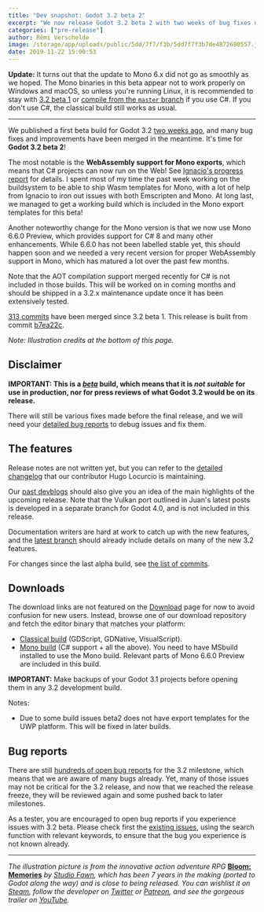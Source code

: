 ```yaml
---
title: "Dev snapshot: Godot 3.2 beta 2"
excerpt: "We now release Godot 3.2 beta 2 with two weeks of bug fixes over the previous snapshot. Notable changes include the addition of WebAssembly export templates for the Mono build, as well as C# 8 support via Mono 6.6.0 Preview."
categories: ["pre-release"]
author: Rémi Verschelde
image: /storage/app/uploads/public/5dd/7f7/f3b/5dd7f7f3b7de4872680557.jpg
date: 2019-11-22 15:00:53
---
```


**Update:** It turns out that the update to Mono 6.x did not go as smoothly as we hoped. The Mono binaries in this beta appear not to work properly on Windows and macOS, so unless you're running Linux, it is recommended to stay with [3.2 beta 1](/article/dev-snapshot-godot-3-2-beta-1) or [compile from the `master` branch](https://docs.godotengine.org/en/latest/development/compiling/compiling_with_mono.html) if you use C#. If you don't use C#, the classical build still works as usual.

---

We published a first beta build for Godot 3.2 [two weeks ago](/article/dev-snapshot-godot-3-2-beta-1), and many bug fixes and improvements have been merged in the meantime. It's time for **Godot 3.2 beta 2**!

The most notable is the **WebAssembly support for Mono exports**, which means that C# projects can now run on the Web! See [Ignacio's progress report](/article/csharp-wasm-aot) for details. I spent most of my time the past week working on the buildsystem to be able to ship Wasm templates for Mono, with a lot of help from Ignacio to iron out issues with both Emscripten and Mono. At long last, we managed to get a working build which is included in the Mono export templates for this beta!

Another noteworthy change for the Mono version is that we now use Mono 6.6.0 Preview, which provides support for C# 8 and many other enhancements. While 6.6.0 has not been labelled stable yet, this should happen soon and we needed a very recent version for proper WebAssembly support in Mono, which has matured a lot over the past few months.

Note that the AOT compilation support merged recently for C# is not included in those builds. This will be worked on in coming months and should be shipped in a 3.2.x maintenance update once it has been extensively tested.

[313 commits](https://github.com/godotengine/godot/compare/077b5f6c2c06bb2c0af525ee25f87e0db719f9d2...b7ea22c5d203da1b592a743a4c893de25cd34408) have been merged since 3.2 beta 1. This release is built from commit [b7ea22c](https://github.com/godotengine/godot/commit/b7ea22c5d203da1b592a743a4c893de25cd34408).

*Note: Illustration credits at the bottom of this page.*

## Disclaimer

**IMPORTANT: This is a *[beta](https://en.wikipedia.org/wiki/Software_release_life_cycle#Beta)* build, which means that it is *not suitable* for use in production, nor for press reviews of what Godot 3.2 would be on its release.**

There will still be various fixes made before the final release, and we will need your [detailed bug reports](https://github.com/godotengine/godot/issues) to debug issues and fix them.

## The features

Release notes are not written yet, but you can refer to the [detailed changelog](https://gist.github.com/Calinou/49aefe52ce8f67ffa3f743932123d14f) that our contributor Hugo Locurcio is maintaining.

Our [past devblogs](https://godotengine.org/devblog) should also give you an idea of the main highlights of the upcoming release. Note that the Vulkan port outlined in Juan's latest posts is developed in a separate branch for Godot 4.0, and is not included in this release.

Documentation writers are hard at work to catch up with the new features, and the [latest branch](https://docs.godotengine.org/en/latest/) should already include details on many of the new 3.2 features.

For changes since the last alpha build, see [the list of commits](https://github.com/godotengine/godot/compare/077b5f6c2c06bb2c0af525ee25f87e0db719f9d2...b7ea22c5d203da1b592a743a4c893de25cd34408).

## Downloads

The download links are not featured on the [Download](/download) page for now to avoid confusion for new users. Instead, browse one of our download repository and fetch the editor binary that matches your platform:

- [Classical build](https://downloads.tuxfamily.org/godotengine/3.2/beta2/) (GDScript, GDNative, VisualScript).
- [Mono build](https://downloads.tuxfamily.org/godotengine/3.2/beta2/mono/) (C# support + all the above). You need to have MSbuild installed to use the Mono build. Relevant parts of Mono 6.6.0 Preview are included in this build.

**IMPORTANT:** Make backups of your Godot 3.1 projects before opening them in any 3.2 development build.

Notes:

- Due to some build issues beta2 does not have export templates for the UWP platform. This will be fixed in later builds.

## Bug reports

There are still [hundreds of open bug reports](https://github.com/godotengine/godot/issues?utf8=%E2%9C%93&q=is%3Aopen+is%3Aissue+milestone%3A3.2+label%3Abug+) for the 3.2 milestone, which means that we are aware of many bugs already. Yet, many of those issues may not be critical for the 3.2 release, and now that we reached the release freeze, they will be reviewed again and some pushed back to later milestones.

As a tester, you are encouraged to open bug reports if you experience issues with 3.2 beta. Please check first the [existing issues](https://github.com/godotengine/godot/issues), using the search function with relevant keywords, to ensure that the bug you experience is not known already.

-----

*The illustration picture is from the innovative action adventure RPG* **[Bloom: Memories](https://store.steampowered.com/app/1145440/Bloom_Memories/)** *by [Studio Fawn](https://twitter.com/StudioFawn), which has been 7 years in the making (ported to Godot along the way) and is close to being released. You can wishlist it on [Steam](https://store.steampowered.com/app/1145440/Bloom_Memories/), follow the developer on [Twitter](https://twitter.com/StudioFawn) or [Patreon](https://www.patreon.com/studiofawn), and see the gorgeous trailer on [YouTube](https://www.youtube.com/watch?v=K4PPDpXEn74).*
